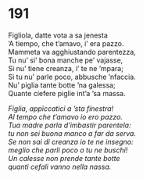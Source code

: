 # 191
  
Figliola, datte vota a sa jenesta  
’A tiempo, che t’amavo, i’ era pazzo.  
Mammeta va agghiustando parentezza,  
Tu nu’ si’ bona manche pe’ vajasse,  
Si nu’ tiene creanza, i’ te ne ’mpara;  
Si tu nu’ parle poco, abbusche ’nfaccia.  
Nu’ piglia tante botte ’na galessa;  
Quante ciefere piglie int’a ’sa massa.

*Figlia, appìccatici a ’sta finestra!  
Al tempo che t’amavo io ero pazzo.  
Tua madre parla d’imbastir parentela:  
tu non sei buona manco a far da serva.  
Se non sai di creanza io te ne insegno:  
meglio che parli poco o tu ne buschi!  
Un calesse non prende tante botte  
quanti cefali vanno nella nassa.*


